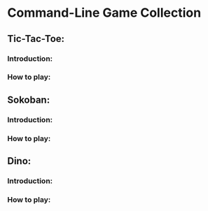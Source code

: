 # Command-Line Game Collection

## Tic-Tac-Toe:

### Introduction:

### How to play:


## Sokoban:

### Introduction:

### How to play:

## Dino:

### Introduction:

### How to play:

